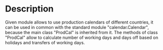 Description
===========

Given module allows to use production calendars of different countries, it can be used in common with the standard
module "calendar.Calendar", because the main class "ProdCal" is inherited from it. The methods of class "ProdCal"
allow to calculate number of working days and days off based on holidays and transfers of working days.
